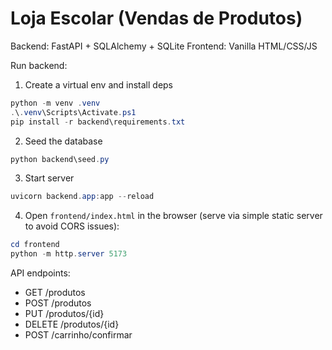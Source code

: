 # Loja Escolar (Vendas de Produtos)

Backend: FastAPI + SQLAlchemy + SQLite
Frontend: Vanilla HTML/CSS/JS

Run backend:

1. Create a virtual env and install deps

```powershell
python -m venv .venv
.\.venv\Scripts\Activate.ps1
pip install -r backend\requirements.txt
```

2. Seed the database

```powershell
python backend\seed.py
```

3. Start server

```powershell
uvicorn backend.app:app --reload
```

4. Open `frontend/index.html` in the browser (serve via simple static server to avoid CORS issues):

```powershell
cd frontend
python -m http.server 5173
```

API endpoints:
- GET /produtos
- POST /produtos
- PUT /produtos/{id}
- DELETE /produtos/{id}
- POST /carrinho/confirmar

